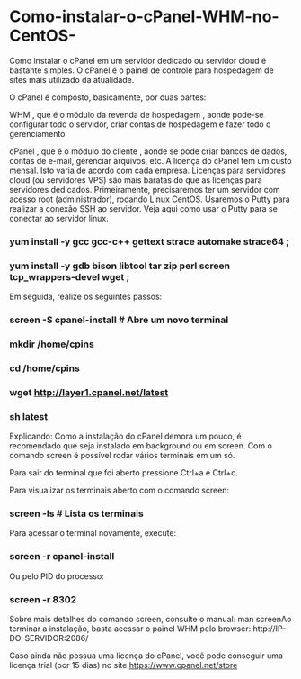 # Como-instalar-o-cPanel-WHM-no-CentOS-

Como instalar o cPanel em um servidor dedicado ou servidor cloud é bastante simples. O cPanel é o painel de controle para hospedagem de sites mais utilizado da atualidade.

O cPanel é composto, basicamente, por duas partes:

WHM , que é o módulo da revenda de hospedagem , aonde pode-se configurar todo o servidor, criar contas de hospedagem e fazer todo o gerenciamento

cPanel , que é o módulo do cliente , aonde se pode criar bancos de dados, contas de e-mail, gerenciar arquivos, etc.
A licença do cPanel tem um custo mensal. Isto varia de acordo com cada empresa. Licenças para servidores cloud (ou servidores VPS) são mais baratas do que as licenças para servidores dedicados. Primeiramente, precisaremos ter um servidor com acesso root (administrador), rodando Linux CentOS. Usaremos o Putty para realizar a conexão SSH ao servidor. Veja aqui como usar o Putty para se conectar ao servidor linux.

### yum install -y gcc gcc-c++ gettext strace automake strace64 ;
### yum install -y gdb bison libtool tar zip perl screen tcp_wrappers-devel wget ;

Em seguida, realize os seguintes passos:
### screen -S cpanel-install # Abre um novo terminal
### mkdir /home/cpins
### cd /home/cpins
### wget http://layer1.cpanel.net/latest
### sh latest

Explicando:
Como a instalação do cPanel demora um pouco, é recomendado que seja instalado em background ou em screen. Com o comando screen é possível rodar vários terminais em um só.

Para sair do terminal que foi aberto pressione Ctrl+a e Ctrl+d.

Para visualizar os terminais aberto com o comando screen:
### screen -ls # Lista os terminais

Para acessar o terminal novamente, execute:
### screen -r cpanel-install

Ou pelo PID do processo: 
### screen -r 8302

Sobre mais detalhes do comando screen, consulte o manual:
man screenAo terminar a instalação, basta acessar o painel WHM pelo browser:
http://IP-DO-SERVIDOR:2086/

Caso ainda não possua uma licença do cPanel, você pode conseguir uma licença trial (por 15 dias) no site https://www.cpanel.net/store 
